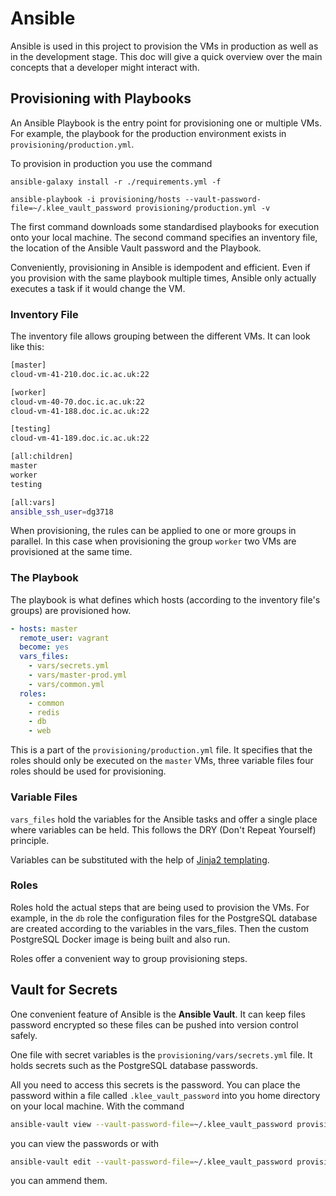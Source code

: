 Ansible
=======

Ansible is used in this project to provision the VMs in production as well as in the development stage. This doc will give a quick overview over the main concepts that a developer might interact with.

## Provisioning with Playbooks
An Ansible Playbook is the entry point for provisioning one or multiple VMs. For example, the playbook for the production environment exists in `provisioning/production.yml`. 

To provision in production you use the command 

    ansible-galaxy install -r ./requirements.yml -f

    ansible-playbook -i provisioning/hosts --vault-password-file=~/.klee_vault_password provisioning/production.yml -v

The first command downloads some standardised playbooks for execution onto your local machine. The second command specifies an inventory file, the location of the Ansible Vault password and the Playbook.

Conveniently, provisioning in Ansible is idempodent and efficient. Even if you provision with the same playbook multiple times, Ansible only actually executes a task if it would change the VM. 

### Inventory File
The inventory file allows grouping between the different VMs. It can look like this: 

```bash
[master]
cloud-vm-41-210.doc.ic.ac.uk:22

[worker]
cloud-vm-40-70.doc.ic.ac.uk:22
cloud-vm-41-188.doc.ic.ac.uk:22

[testing]
cloud-vm-41-189.doc.ic.ac.uk:22

[all:children]
master
worker
testing

[all:vars]
ansible_ssh_user=dg3718
```

When provisioning, the rules can be applied to one or more groups in parallel. In this case when provisioning the group `worker` two VMs are provisioned at the same time.

### The Playbook

The playbook is what defines which hosts (according to the inventory file's groups) are provisioned how.  

```yml
- hosts: master
  remote_user: vagrant
  become: yes
  vars_files:
    - vars/secrets.yml
    - vars/master-prod.yml
    - vars/common.yml
  roles:
    - common
    - redis
    - db
    - web
```
This is a part of the `provisioning/production.yml` file. It specifies that the roles should only be executed on the `master` VMs, three variable files four roles should be used for provisioning. 

### Variable Files
`vars_files` hold the variables for the Ansible tasks and offer a single place where variables can be held. This follows the DRY (Don't Repeat Yourself) principle.

Variables can be substituted with the help of [Jinja2 templating](https://jinja.palletsprojects.com/en/2.10.x/). 

### Roles
Roles hold the actual steps that are being used to provision the VMs. For example, in the `db` role the configuration files for the PostgreSQL database are created according to the variables in the vars_files. Then the custom PostgreSQL Docker image is being built and also run. 

Roles offer a convenient way to group provisioning steps. 

## Vault for Secrets
One convenient feature of Ansible is the **Ansible Vault**. It can keep files password encrypted so these files can be pushed into version control safely. 

One file with secret variables is the `provisioning/vars/secrets.yml` file. It holds secrets such as the PostgreSQL database passwords. 

All you need to access this secrets is the password. You can place the password within a file called `.klee_vault_password` into you home directory on your local machine. With the command 

```bash
ansible-vault view --vault-password-file=~/.klee_vault_password provisioning/vars/secrets.yml
```

you can view the passwords or with 

```bash
ansible-vault edit --vault-password-file=~/.klee_vault_password provisioning/vars/secrets.yml
```

you can ammend them. 
